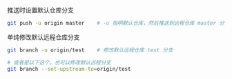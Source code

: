 推送时设置默认仓库分支

```bash
git push -u origin master    # -u 指明默认仓库，然后推送到远程仓库 master 分支
```

单纯修改默认远程仓库分支

```bash
git branch -u origin/test    # 修改默认远程仓库 test 分支

# 或者是以下这个，也可以修改默认远程分支
git branch --set-upstream-to=origin/test 
```